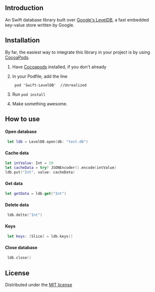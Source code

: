 ## Introduction

An Swift database library built over [Google's LevelDB](http://code.google.com/p/leveldb), a fast embedded key-value store written by Google.

## Installation

By far, the easiest way to integrate this library in your project is by using [CocoaPods][1].

1. Have [Cocoapods][1] installed, if you don't already
2. In your Podfile, add the line 

        pod 'Swift-LevelDB'  //Unrealized

3. Run `pod install`
4. Make something awesome.

## How to use

#### Open database

```Swift
 let ldb = LevelDB.open(db: "test.db")
```

#### Cache data

```Swift
let intValue: Int = 10
let cacheData = try? JSONEncoder().encode(intValue)
ldb.put("Int", value: cacheData)
```

#### Get data

```Swift
let getData = ldb.get("Int")
```


#### Delete data

```Swift
 ldb.delte("Int")
```


#### Keys

```Swift
 let keys: [Slice] = ldb.keys()
```

#### Close database

```Swift 
 ldb.close()
```


## License

Distributed under the [MIT license](LICENSE)

[1]: http://cocoapods.org
[2]: http://leveldb.googlecode.com/svn/trunk/doc/index.html




